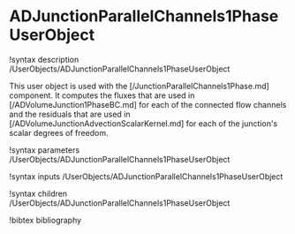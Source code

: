 # ADJunctionParallelChannels1PhaseUserObject

!syntax description /UserObjects/ADJunctionParallelChannels1PhaseUserObject

This user object is used with the [/JunctionParallelChannels1Phase.md] component. It
computes the fluxes that are used in [/ADVolumeJunction1PhaseBC.md] for each of
the connected flow channels and the residuals that are used in
[/ADVolumeJunctionAdvectionScalarKernel.md] for each of the junction's
scalar degrees of freedom.

!syntax parameters /UserObjects/ADJunctionParallelChannels1PhaseUserObject

!syntax inputs /UserObjects/ADJunctionParallelChannels1PhaseUserObject

!syntax children /UserObjects/ADJunctionParallelChannels1PhaseUserObject

!bibtex bibliography
